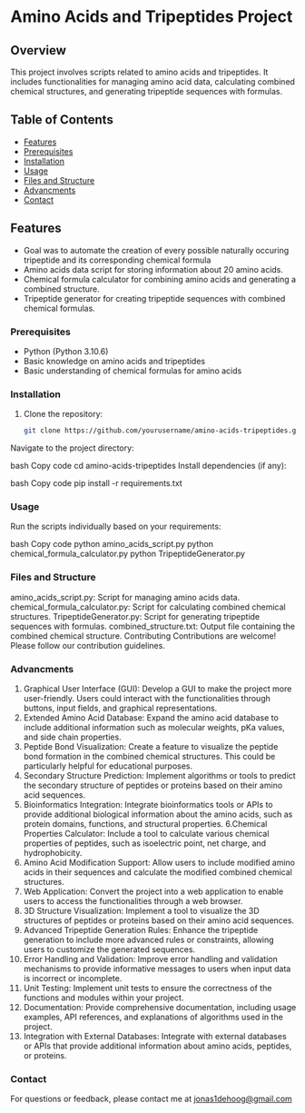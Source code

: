 # Amino Acids and Tripeptides Project

## Overview

This project involves scripts related to amino acids and tripeptides. It includes functionalities for managing amino acid data, calculating combined chemical structures, and generating tripeptide sequences with formulas.

## Table of Contents

- [Features](#features)
- [Prerequisites](#prerequisites)
- [Installation](#installation)
- [Usage](#usage)
- [Files and Structure](#files-and-structure)
- [Advancments](#advancments)
- [Contact](#contact)

## Features

- Goal was to automate the creation of every possible naturally occuring tripeptide and its corresponding chemical formula
- Amino acids data script for storing information about 20 amino acids.
- Chemical formula calculator for combining amino acids and generating a combined structure.
- Tripeptide generator for creating tripeptide sequences with combined chemical formulas.

### Prerequisites

- Python (Python 3.10.6)
- Basic knowledge on amino acids and tripeptides
- Basic understanding of chemical formulas for amino acids

### Installation

1. Clone the repository:

   ```bash
   git clone https://github.com/yourusername/amino-acids-tripeptides.git
Navigate to the project directory:

bash
Copy code
cd amino-acids-tripeptides
Install dependencies (if any):

bash
Copy code
pip install -r requirements.txt

### Usage
Run the scripts individually based on your requirements:

bash
Copy code
python amino_acids_script.py
python chemical_formula_calculator.py
python TripeptideGenerator.py


### Files and Structure

amino_acids_script.py: Script for managing amino acids data.
chemical_formula_calculator.py: Script for calculating combined chemical structures.
TripeptideGenerator.py: Script for generating tripeptide sequences with formulas.
combined_structure.txt: Output file containing the combined chemical structure.
Contributing
Contributions are welcome! Please follow our contribution guidelines.

### Advancments
1. Graphical User Interface (GUI): Develop a GUI to make the project more user-friendly. Users could interact with the functionalities through buttons, input fields, and graphical representations.
2. Extended Amino Acid Database: Expand the amino acid database to include additional information such as molecular weights, pKa values, and side chain properties.
3. Peptide Bond Visualization: Create a feature to visualize the peptide bond formation in the combined chemical structures. This could be particularly helpful for educational purposes.
4. Secondary Structure Prediction: Implement algorithms or tools to predict the secondary structure of peptides or proteins based on their amino acid sequences.
5. Bioinformatics Integration: Integrate bioinformatics tools or APIs to provide additional biological information about the amino acids, such as protein domains, functions, and structural properties.
6.Chemical Properties Calculator: Include a tool to calculate various chemical properties of peptides, such as isoelectric point, net charge, and hydrophobicity.
7. Amino Acid Modification Support: Allow users to include modified amino acids in their sequences and calculate the modified combined chemical structures.
8. Web Application: Convert the project into a web application to enable users to access the functionalities through a web browser.
9. 3D Structure Visualization: Implement a tool to visualize the 3D structures of peptides or proteins based on their amino acid sequences.
10. Advanced Tripeptide Generation Rules: Enhance the tripeptide generation to include more advanced rules or constraints, allowing users to customize the generated sequences.
11. Error Handling and Validation: Improve error handling and validation mechanisms to provide informative messages to users when input data is incorrect or incomplete.
12. Unit Testing: Implement unit tests to ensure the correctness of the functions and modules within your project.
13. Documentation: Provide comprehensive documentation, including usage examples, API references, and explanations of algorithms used in the project.
14. Integration with External Databases: Integrate with external databases or APIs that provide additional information about amino acids, peptides, or proteins.

### Contact
For questions or feedback, please contact me at jonas1dehoog@gmail.com

